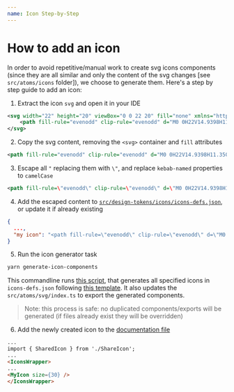 ```yaml
---
name: Icon Step-by-Step
---
```


# How to add an icon

In order to avoid repetitive/manual work to create svg icons components (since they are all similar and only the content of the svg changes [see `src/atoms/icons` folder]), we choose to generate them. Here's a step by step guide to add an icon:

1. Extract the icon `svg` and open it in your IDE

```xml
<svg width="22" height="20" viewBox="0 0 22 20" fill="none" xmlns="http://www.w3.org/2000/svg">
    <path fill-rule="evenodd" clip-rule="evenodd" d="M0 0H22V14.9398H11.3508L5 20V14.9398H0V0ZM2 1.99197V12.9478H7V15.8555L10.6492 12.9478H20V1.99197H2ZM7 7.96788H6V5.97591H9V9.95985H7V7.96788ZM13 7.96788H12V5.97591H15V9.95985H13V7.96788Z" fill="#0E353D"/>
</svg>
```

2. Copy the svg content, removing the `<svg>` container and `fill` attributes

```xml
<path fill-rule="evenodd" clip-rule="evenodd" d="M0 0H22V14.9398H11.3508L5 20V14.9398H0V0ZM2 1.99197V12.9478H7V15.8555L10.6492 12.9478H20V1.99197H2ZM7 7.96788H6V5.97591H9V9.95985H7V7.96788ZM13 7.96788H12V5.97591H15V9.95985H13V7.96788Z"/>
```

3. Escape all `"` replacing them with `\"`, and replace `kebab-named` properties to `camelCase`

```xml
<path fill-rule=\"evenodd\" clip-rule=\"evenodd\" d=\"M0 0H22V14.9398H11.3508L5 20V14.9398H0V0ZM2 1.99197V12.9478H7V15.8555L10.6492 12.9478H20V1.99197H2ZM7 7.96788H6V5.97591H9V9.95985H7V7.96788ZM13 7.96788H12V5.97591H15V9.95985H13V7.96788Z\" fill=\"#0E353D\"/>
```

4. Add the escaped content to [`src/design-tokens/icons/icons-defs.json`](../src/design-tokens/icons/icons-defs.json), or update it if already existing

```json
{
  ...,
  "my icon": "<path fill-rule=\"evenodd\" clip-rule=\"evenodd\" d=\"M0 0H22V14.9398H11.3508L5 20V14.9398H0V0ZM2 1.99197V12.9478H7V15.8555L10.6492 12.9478H20V1.99197H2ZM7 7.96788H6V5.97591H9V9.95985H7V7.96788ZM13 7.96788H12V5.97591H15V9.95985H13V7.96788Z\" fill=\"#0E353D\"/>"
}
```

5. Run the icon generator task

```bash
yarn generate-icon-components
```

This commandline runs [this script](../config/generator/icons/generateIcons.js), that generates all specified icons in `icons-defs.json` following [this template](../config/generator/icons/IconComponentTemplate.tsx.hbs). It also updates the `src/atoms/svg/index.ts` to export the generated components.

> Note: this process is safe: no duplicated components/exports will be generated (if files already exist they will be overridden)

6. Add the newly created icon to the [documentation file](../src/atoms/icons/Icons.mdx)

```md
...
import { SharedIcon } from './ShareIcon';
...
<IconsWrapper>
...
<MyIcon size={30} />
</IconsWrapper>
```
